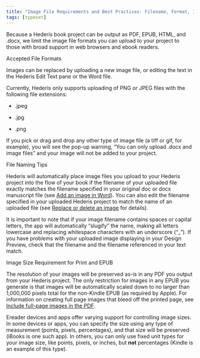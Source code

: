 ```yaml
---
title: "Image File Requirements and Best Practices: Filename, Format, Image Size"
tags: [typeset]
---
```

 
<html><body><section data-type="chapter" class="hsecchapter" data-hederis-type="hsecchapter" id="image_best_practices" data-pi-attrs="id: image_best_practices; data-tags: typeset;" role="doc-chapter" data-tags="typeset" data-author-name=" " data-book-title=" " title="Image File Requirements and Best Practices: Filename, Format, Image Size"><p class="hblkp" data-hederis-type="hblkp" id="pY7x0319c">Because a Hederis book project can be output as PDF, EPUB, HTML, and .docx, we limit the image file formats you can upload to your project to those with broad support in web browsers and ebook readers. </p><p class="hblkh1" data-hederis-type="hblkh1" id="p0g4oHALr">Accepted File Formats</p><p class="hblkp" data-hederis-type="hblkp" id="p8SS2peIR">Images can be replaced by uploading a new image file, or editing the text in the Hederis Edit Text pane or the Word file.</p><p class="hblkp" data-hederis-type="hblkp" id="prrE1xBo1">Currently, Hederis only supports uploading of PNG or JPEG files with the following file extensions:</p><ul class="hwprbulletlist" data-hederis-type="hwprbulletlist" id="pJQY4z0sL"><li class="hblkuli" data-hederis-type="hblkuli" id="liSq5BgMvH"><p class="hblkuli" data-hederis-type="hblklip" id="pwqVTKJiu">.jpeg</p></li><li class="hblkuli" data-hederis-type="hblkuli" id="li7Pe6e6o6"><p class="hblkuli" data-hederis-type="hblklip" id="psdKrlTpG">.jpg</p></li><li class="hblkuli" data-hederis-type="hblkuli" id="liL4jOzIR3"><p class="hblkuli" data-hederis-type="hblklip" id="p0SZTec2o">.png</p></li></ul><p class="hblkp" data-hederis-type="hblkp" id="pOjY2PidA">If you pick or drag and drop any other type of image file (a tiff or gif, for example), you will see the pop-up warning, &#8220;You can only upload .docx and image files&#8221; and your image will not be added to your project.</p><p class="hblkh1" data-hederis-type="hblkh1" id="pJUWXAYT9">File Naming Tips</p><p class="hblkp" data-hederis-type="hblkp" id="peV4zFNOK">Hederis will automatically place image files you upload to your Hederis project into the flow of your book if the filename of your uploaded file exactly matches the filename specified in your original doc or docx manuscript file (see <a href="{% link _docs/add-an-image.md %}" class="hspana" data-hederis-type="hspana" id="pA4lZ6Yx1">Add an image in Word</a>). You can also edit the filename specified in your uploaded Hederis project to match the name of an uploaded file (see <a href="{% link _docs/replace-an-image.md %}" class="hspana" data-hederis-type="hspana" id="pSf4Jx4ob">Replace or delete an image</a> for details). </p><p class="hblkp" data-hederis-type="hblkp" id="p4kK0HuiT">It is important to note that if your image filename contains spaces or capital letters, the app will automatically &#8220;slugify&#8221; the name, making all letters lowercase and replacing whitespace characters with an underscore (&#8220;_&#8221;). If you have problems with your uploaded image displaying in your Design Preview, check that the filename and the filename referenced in your text match.</p><p class="hblkh1" data-hederis-type="hblkh1" id="pQIIGU8Jv">Image Size Requirement for Print and EPUB</p><p class="hblkp" data-hederis-type="hblkp" id="pwBoNMpnY">The resolution of your images will be preserved as-is in any PDF you output from your Hederis project. The only restriction for images in any EPUB you generate is that images will be automatically scaled down to no larger than 1,000,000 pixels total for the non-Kindle EPUB (as required by Apple). For information on creating full page images that bleed off the printed page, see <a href="{% link _docs/include-full-page-images.md %}" class="hspana" data-hederis-type="hspana" id="pnBZXdd4h">Include full-page images in the PDF</a>.</p><p class="hblkp" data-hederis-type="hblkp" id="pMYLNElDw">Ereader devices and apps offer varying support for controlling image sizes. In some devices or apps, you can specify the size using any type of measurement (points, pixels, percentages), and that size will be preserved (iBooks is one such app). In others, you can only use fixed unit types for your image size, like points, pixels, or inches, but <strong data-hederis-type="hspanstrong" id="pjwxdqXo2">not</strong> percentages (Kindle is an example of this type). </p></section></body></html>
